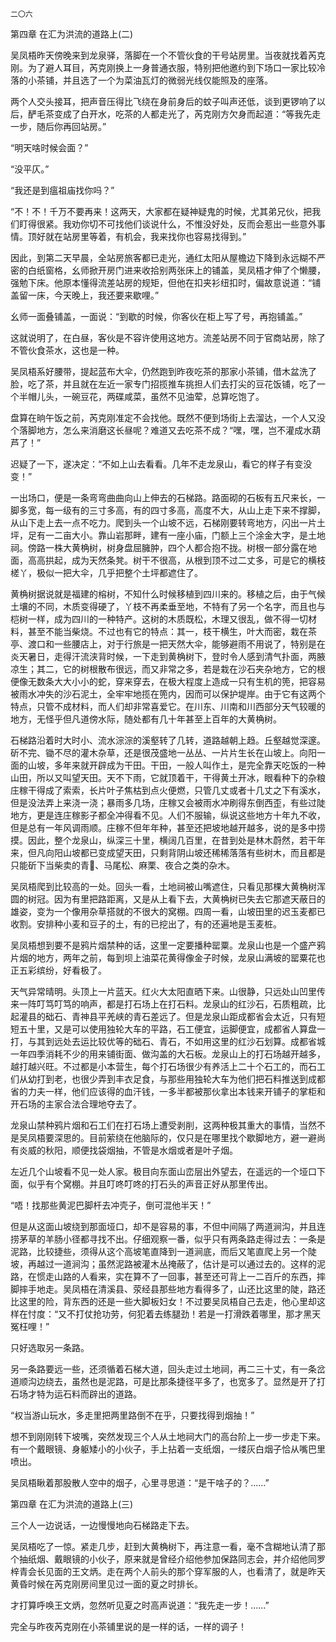     二〇六 

   第四章 在汇为洪流的道路上(二)

   吴凤梧昨天傍晚来到龙泉驿，落脚在一个不管伙食的干号站房里。当夜就找着芮克刚。为了避人耳目，芮克刚换上一身普通衣服，特别把他邀约到下场口一家比较冷落的小茶铺，并且选了一个为菜油瓦灯的微弱光线仅能照及的座落。

   两个人交头接耳，把声音压得比飞绕在身前身后的蚊子叫声还低，谈到更锣响了以后，酽毛茶变成了白开水，吃茶的人都走光了，芮克刚方欠身而起道：“等我先走一步，随后你再回站房。”

   “明天啥时候会面？”

   “没平仄。”

   “我还是到瘟祖庙找你吗？”

   “不！不！千万不要再来！这两天，大家都在疑神疑鬼的时候，尤其弟兄伙，把我们盯得很紧。我劝你切不可找他们谈说什么，不惟没好处，反而会惹出一些意外事情。顶好就在站房里等着，有机会，我来找你也容易找得到。”

   因此，到第二天早晨，全站房旅客都已走光，通红太阳从屋檐边下降到永远糊不严密的白纸窗格，幺师掀开房门进来收拾别两张床上的铺盖，吴凤梧才伸了个懒腰，强勉下床。他原本懂得流差站房的规矩，但他在扣夹衫纽扣时，偏故意说道：“铺盖留一床，今天晚上，我还要来歇哩。”

   幺师一面叠铺盖，一面说：“到歇的时候，你客伙在柜上写了号，再抱铺盖。”

   这就说明了，在白昼，客伙是不容许使用这地方。流差站房不同于官商站房，除了不管伙食茶水，这也是一种。

   吴凤梧系好腰带，提起蓝布大伞，仍然跑到昨夜吃茶的那家小茶铺，借木盆洗了脸，吃了茶，并且就在左近一家专门招揽推车挑担人们去打尖的豆花饭铺，吃了一个半帽儿头，一碗豆花，两碟咸菜，虽然不见油荤，总算吃饱了。

   盘算在晌午饭之前，芮克刚准定不会找他。既然不便到场街上去溜达，一个人又没个落脚地方，怎么来消磨这长昼呢？难道又去吃茶不成？“嘿，嘿，岂不灌成水葫芦了！”

   迟疑了一下，遂决定：“不如上山去看看。几年不走龙泉山，看它的样子有变没变！”

   一出场口，便是一条弯弯曲曲向山上伸去的石梯路。路面砌的石板有五尺来长，一脚多宽，每一级有的三寸多高，有的四寸多高，高度不大，从山上走下来不撑脚，从山下走上去一点不吃力。爬到头一个山坡不远，石梯刚要转弯地方，闪出一片土坪，足有一二亩大小。靠山岩那畔，建有一座小庙，门额上三个涂金大字，是土地祠。傍路一株大黄桷树，树身盘屈臃肿，四个人都合抱不拢。树根一部分露在地面，高高拱起，成为天然条凳。树干不很高，从根到顶不过二丈多，可是它的横枝槎丫，极似一把大伞，几乎把整个土坪都遮住了。

   黄桷树据说就是福建的榕树，不知什么时候移植到四川来的。移植之后，由于气候土壤的不同，木质变得硬了，丫枝不再柔垂至地，不特有了另一个名字，而且也与桤树一样，成为四川的一种特产。这树的木质既松，木理又很乱，做不得一切材料，甚至不能当柴烧。不过也有它的特点：其一，枝干横生，叶大而密，栽在茶亭、渡口和一些腰店上，对于行旅是一把天然大伞，能够避雨不用说了，特别是在炎天暑日，走得汗流浃背时候，一下走到黄桷树下，登时令人感到清气扑面，两腋凉生；其二，它的树根散布很远，而又非常之多，若是栽在沙石夹杂地方，它的根便像无数条大大小小的蛇，穿来穿去，在极大程度上造成一只有生机的篼，把容易被雨水冲失的沙石泥土，全牢牢地揽在篼内，因而可以保护堤岸。由于它有这两个特点，只管不成材料，而人们却非常喜爱它。在川东、川南和川西部分天气较暖的地方，无怪乎但凡道傍水际，随处都有几十年甚至上百年的大黄桷树。

   石梯路沿着时大时小、流水淙淙的溪壑转了几转，道路越朝上趋。丘壑越觉深邃。斫不完、锄不尽的灌木杂草，还是很茂盛地一丛丛、一片片生长在山坡上。向阳一面的山坡，多年来就开辟成为干田。干田，一般人叫作土，是完全靠天吃饭的一种山田，所以又叫望天田。天不下雨，它就顶着干，干得黄土开冰，眼看种下的杂粮庄稼干得成了索索，长片叶子焦枯到点火便燃，只管几丈或者十几丈之下有溪水，但是没法弄上来浇一浇；暴雨多几场，庄稼又会被雨水冲刷得东倒西歪，有些过陡地方，更是连庄稼影子都全冲得看不见。人们不服输，纵说这些地方十年九不收，但是总有一年风调雨顺。庄稼不但年年种，甚至还把坡地越开越多，说的是多中捞摸。因此，整个龙泉山，纵深三十里，横阔几百里，在昔到处是林木蔚然，若干年来，但凡向阳山坡都已变成望天田，只剩背阴山坡还稀稀落落有些树木，而且都是只能斫下当柴卖的青、马尾松、麻栗、夜合之类的杂木。

   吴凤梧爬到比较高的一处。回头一看，土地祠被山嘴遮住，只看见那棵大黄桷树浑圆的树冠。因为有里把路距离，又是从上看下去，大黄桷树已失去它那遮天蔽日的雄姿，变为一个像用杂草搭就的不很大的窝棚。四周一看，山坡田里的迟玉麦都已收割。安排种小麦和豆子的土，有的已挖出了，有的还遍地是玉麦桩。

   吴凤梧想到要不是鸦片烟禁种的话，这里一定要播种罂粟。龙泉山也是一个盛产鸦片烟的地方，两年之前，每到坝上油菜花黄得像金子时候，龙泉山满坡的罂粟花也正五彩缤纷，好看极了。

   天气异常晴明。头顶上一片蓝天。红火大太阳直晒下来。山很静，只远处山凹里传来一阵叮笃叮笃的响声，都是打石场上在打石料。龙泉山的红沙石，石质粗疏，比起灌县的础石、青神县平羌峡的青石差远了。但是龙泉山距成都省会太近，只有短短五十里，又是可以使用独轮大车的平路，石工便宜，运脚便宜，成都省人算盘一打，与其到远处去运比较优等的础石、青石，不如用这里的红沙石划算。成都省城一年四季消耗不少的用来铺街面、做沟盖的大石板。龙泉山上的打石场越开越多，越打越兴旺。不过都是小本营生，每个打石场很少有养活上二十个石工的，而石工们从幼打到老，也很少弄到丰衣足食，与那些用独轮大车为他们把石料推送到成都省的力夫一样，他们应该得的血汗钱，一多半都被那伙拿出本钱来开铺子的掌柜和开石场的主家合法合理地夺去了。

   龙泉山禁种鸦片烟和石工们在打石场上遭受剥削，这两种极其重大的事情，当然不是吴凤梧要深思的。目前萦绕在他脑际的，仅只是在哪里找个歇脚地方，避一避尚有炎威的秋阳，顺便找袋烟抽，不管是水烟或者是叶子烟。

   左近几个山坡看不见一处人家。极目向东面山峦层出外望去，在遥远的一个垭口下面，似乎有个窝棚。并且叮咚叮咚的打石头的声音正好从那里传出。

   “唔！找那些黄泥巴脚杆去冲壳子，倒可混他半天！”

   但是从这面山坡绕到那面垭口，却不是容易的事，不但中间隔了两道涧沟，并且连捞茅草的羊肠小径都寻找不出。仔细观察一番，似乎只有两条路走得过去：一条是泥路，比较捷些，须得从这个高坡笔直降到一道涧底，而后又笔直爬上另一个陡坡，再越过一道涧沟；虽然泥路被灌木丛掩蔽了，估计是可以通过去的。这样的泥路，在惯走山路的人看来，实在算不了一回事，甚至还可背上一二百斤的东西，摔脚摔手地走。吴凤梧在清溪县、荥经县那些地方看得多了，山还比这里的陡，路还比这里的险，背东西的还是一些大脚板妇女！不过要吴凤梧自己去走，他心里却这样在忖度：“又不打仗抢功劳，何犯着去练腿劲！若是一打滑跌着哪里，那才黑天冤枉哩！”

   只好选取另一条路。

   另一条路要远一些，还须循着石梯大道，回头走过土地祠，再二三十丈，有一条岔道顺沟边绕去，虽然也是泥路，可是比那条捷径平多了，也宽多了。显然是开了打石场才特为运石料而辟出的道路。

   “权当游山玩水，多走里把两里路倒不在乎，只要找得到烟抽！”

   想不到刚刚转下坡嘴，突然发现三个人从土地祠大门的高台阶上一步一步走下来。有一个戴眼镜、身躯矮小的小伙子，手上拈着一支纸烟，一缕灰白烟子恰从嘴巴里喷出。

   吴凤梧瞅着那股散人空中的烟子，心里寻思道：“是干啥子的？……”

   第四章 在汇为洪流的道路上(三)

   三个人一边说话，一边慢慢地向石梯路走下去。

   吴凤梧吃了一惊。紧走几步，赶到大黄桷树下，再注意一看，毫不含糊地认清了那个抽纸烟、戴眼镜的小伙子，原来就是曾经介绍他参加保路同志会，并介绍他同罗梓青会长见面的王文炳。走在两个人前头的那个穿军服的人，也看清了，就是昨天黄昏时候在芮克刚房间里见过一面的夏之时排长。

   才打算呼唤王文炳，忽然听见夏之时高声说道：“我先走一步！……”

   完全与昨夜芮克刚在小茶铺里说的是一样的话，一样的调子！

